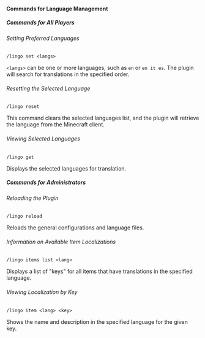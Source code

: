 #### Commands for Language Management

##### Commands for All Players

###### Setting Preferred Languages

```shell
/lingo set <langs>
```

`<langs>` can be one or more languages, such as `en` or `en it es`. The plugin will search for translations in the specified order.

###### Resetting the Selected Language

```shell
/lingo reset
```

This command clears the selected languages list, and the plugin will retrieve the language from the Minecraft client.

###### Viewing Selected Languages

```shell
/lingo get
```

Displays the selected languages for translation.

##### Commands for Administrators

###### Reloading the Plugin

```shell
/lingo reload
```

Reloads the general configurations and language files.

###### Information on Available Item Localizations

```shell
/lingo items list <lang>
```

Displays a list of "keys" for all items that have translations in the specified language.

###### Viewing Localization by Key

```shell
/lingo item <lang> <key>
```

Shows the name and description in the specified language for the given key.
